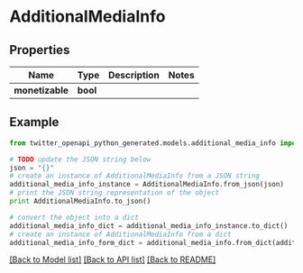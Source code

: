 # AdditionalMediaInfo


## Properties

Name | Type | Description | Notes
------------ | ------------- | ------------- | -------------
**monetizable** | **bool** |  | 

## Example

```python
from twitter_openapi_python_generated.models.additional_media_info import AdditionalMediaInfo

# TODO update the JSON string below
json = "{}"
# create an instance of AdditionalMediaInfo from a JSON string
additional_media_info_instance = AdditionalMediaInfo.from_json(json)
# print the JSON string representation of the object
print AdditionalMediaInfo.to_json()

# convert the object into a dict
additional_media_info_dict = additional_media_info_instance.to_dict()
# create an instance of AdditionalMediaInfo from a dict
additional_media_info_form_dict = additional_media_info.from_dict(additional_media_info_dict)
```
[[Back to Model list]](../README.md#documentation-for-models) [[Back to API list]](../README.md#documentation-for-api-endpoints) [[Back to README]](../README.md)



